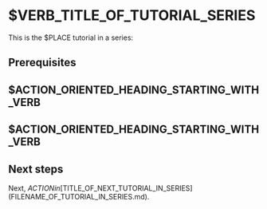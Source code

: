 <!-- You MUST replace all $PLACEHOLDERS. -->
# $VERB_TITLE_OF_TUTORIAL_SERIES

<!-- Short paragraph with a few sentences about this tutorial. -->
<!-- You MUST NOT begin the first sentence with "This" or "In this" - get right to WHY and the WHAT. -->

This is the $PLACE tutorial in a series:

<!-- Checkbox list of tutorials (linked) in the series. -->
<!-- Check ONLY this tutorial.
<!-- Link ONLY other tutorials.

Example list if TUT_02 is this file:

- [ ] [$TUT_01_TITLE](path/to/tut1.md)
- [x] $TUT_02_TITLE
- [ ] [$TUT_03_TITLE](path/to/tut3.md)
-->

## Prerequisites


## $ACTION_ORIENTED_HEADING_STARTING_WITH_VERB

<!-- Tutorial task 1 of n -->

## $ACTION_ORIENTED_HEADING_STARTING_WITH_VERB

<!-- Tutorial task n of n -->

## Next steps

<!-- High-level bulleted list with concise descriptions of accomplishements in this tutorial -->

<!-- If there is another tutorial in the series, link to it here using this format -->
Next, $ACTION in [$TITLE_OF_NEXT_TUTORIAL_IN_SERIES](FILENAME_OF_TUTORIAL_IN_SERIES.md).
